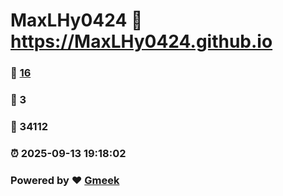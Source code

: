 # MaxLHy0424 :link: https://MaxLHy0424.github.io 
### :page_facing_up: [16](https://MaxLHy0424.github.io/tag.html) 
### :speech_balloon: 3 
### :hibiscus: 34112 
### :alarm_clock: 2025-09-13 19:18:02 
### Powered by :heart: [Gmeek](https://github.com/Meekdai/Gmeek)
